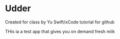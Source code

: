 # Udder
Created for class by Yu Swift/xCode tutorial for github

THis ia a test app that gives you on demand fresh milk
